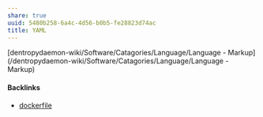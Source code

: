 ```yaml
---
share: true
uuid: 5480b258-6a4c-4d56-b0b5-fe28823d74ac
title: YAML
---
```

[dentropydaemon-wiki/Software/Catagories/Language/Language - Markup](/dentropydaemon-wiki/Software/Catagories/Language/Language - Markup)

#### Backlinks

* [dockerfile](/27671926-6623-45cc-99f0-e5122f071880)